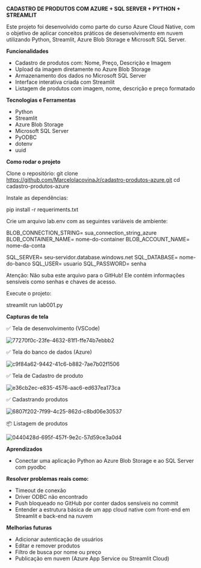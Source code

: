 **CADASTRO DE PRODUTOS COM AZURE + SQL SERVER + PYTHON + STREAMLIT**

Este projeto foi desenvolvido como parte do curso Azure Cloud Native,
com o objetivo de aplicar conceitos práticos de desenvolvimento em nuvem utilizando Python, Streamlit, Azure Blob Storage e Microsoft SQL Server.

**Funcionalidades**
- Cadastro de produtos com: Nome, Preço, Descrição e Imagem
- Upload da imagem diretamente no Azure Blob Storage
- Armazenamento dos dados no Microsoft SQL Server
- Interface interativa criada com Streamlit
- Listagem de produtos com imagem, nome, descrição e preço formatado

**Tecnologias e Ferramentas**
- Python
- Streamlit
- Azure Blob Storage
- Microsoft SQL Server
- PyODBC
- dotenv
- uuid

**Como rodar o projeto**

Clone o repositório:
git clone https://github.com/MarceloIacovinaJr/cadastro-produtos-azure.git
cd cadastro-produtos-azure

Instale as dependências:

pip install -r requeriments.txt

Crie um arquivo lab.env com as seguintes variáveis de ambiente:

BLOB_CONNECTION_STRING= sua_connection_string_azure
BLOB_CONTAINER_NAME= nome-do-container
BLOB_ACCOUNT_NAME= nome-da-conta

SQL_SERVER= seu-servidor.database.windows.net
SQL_DATABASE= nome-do-banco
SQL_USER= usuario
SQL_PASSWORD= senha
 
Atenção: Não suba este arquivo para o GitHub! Ele contém informações sensíveis como senhas e chaves de acesso.

Execute o projeto:

streamlit run lab001.py


**Capturas de tela**

✅ Tela de desenvolvimento (VSCode)

![77270f0c-23fe-4632-81f1-ffe74b7ebbb2](https://github.com/user-attachments/assets/7b148329-16ee-45a3-9878-025030d632aa)

✅ Tela do banco de dados (Azure)

![c9f84a62-9442-41c6-b882-7ae7b02f1506](https://github.com/user-attachments/assets/e858ea7b-1193-46d4-b0ca-3deb5591f37b)


✅ Tela de Cadastro de produto

![e36cb2ec-e835-4576-aac6-ed637ea173ca](https://github.com/user-attachments/assets/73f8f379-b4fa-46bd-8b34-5d14cd8dbe14)


✅ Cadastrando produtos

![6807f202-7f99-4c25-862d-c8bd06e30537](https://github.com/user-attachments/assets/c39196cb-6d84-418d-a09f-b4b7f0bbea8e)


📦 Listagem de produtos

![0440428d-695f-457f-9e2c-57d59ce3a0d4](https://github.com/user-attachments/assets/3e5aaf04-8550-44ad-8fd3-8950514762a9)


**Aprendizados**
- Conectar uma aplicação Python ao Azure Blob Storage e ao SQL Server com pyodbc

**Resolver problemas reais como:**
- Timeout de conexão
- Driver ODBC não encontrado
- Push bloqueado no GitHub por conter dados sensíveis no commit
- Entender a estrutura básica de um app cloud native com front-end em Streamlit e back-end na nuvem

**Melhorias futuras**
- Adicionar autenticação de usuários
- Editar e remover produtos
- Filtro de busca por nome ou preço
- Publicação em nuvem (Azure App Service ou Streamlit Cloud)


